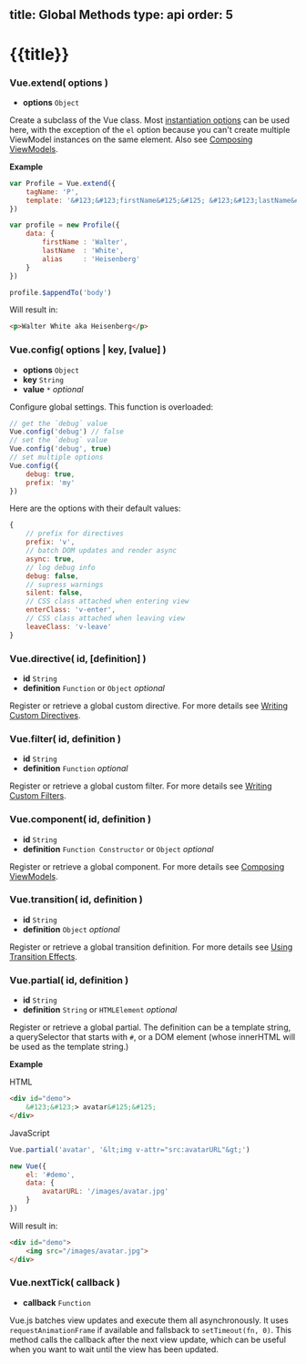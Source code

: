 title: Global Methods
type: api
order: 5
---

# {{title}}

### Vue.extend( options )

- **options** `Object`

Create a subclass of the Vue class. Most [instantiation options](/api/instantiation-options.html) can be used here, with the exception of the `el` option because you can't create multiple ViewModel instances on the same element. Also see [Composing ViewModels](/guide/composition.html).

**Example**

``` js
var Profile = Vue.extend({
    tagName: 'P',
    template: '&#123;&#123;firstName&#125;&#125; &#123;&#123;lastName&#125;&#125; aka &#123;&#123;alias&#125;&#125;'
})

var profile = new Profile({
    data: {
        firstName : 'Walter',
        lastName  : 'White',
        alias     : 'Heisenberg'
    }  
})

profile.$appendTo('body')
```

Will result in:

``` html
<p>Walter White aka Heisenberg</p>
```

### Vue.config( options | key, [value] )

- **options** `Object`
- **key** `String`
- **value** `*` *optional*

Configure global settings. This function is overloaded:

```js
// get the `debug` value
Vue.config('debug') // false
// set the `debug` value
Vue.config('debug', true)
// set multiple options
Vue.config({
    debug: true,
    prefix: 'my'
}) 
```

Here are the options with their default values:

```js
{
    // prefix for directives
    prefix: 'v',
    // batch DOM updates and render async
    async: true,
    // log debug info
    debug: false,
    // supress warnings
    silent: false,
    // CSS class attached when entering view
    enterClass: 'v-enter',
    // CSS class attached when leaving view
    leaveClass: 'v-leave'
}
```

### Vue.directive( id, [definition] )

- **id** `String`
- **definition** `Function` or `Object` *optional*

Register or retrieve a global custom directive. For more details see [Writing Custom Directives](/guide/directives.html#Writing_a_Custom_Directive).

### Vue.filter( id, definition )

- **id** `String`
- **definition** `Function` *optional*

Register or retrieve a global custom filter. For more details see [Writing Custom Filters](/guide/filters.html#Writing_a_Custom_Filter).

### Vue.component( id, definition )

- **id** `String`
- **definition** `Function Constructor` or `Object` *optional*

Register or retrieve a global component. For more details see [Composing ViewModels](/guide/composition.html).

### Vue.transition( id, definition )

- **id** `String`
- **definition** `Object` *optional*

Register or retrieve a global transition definition. For more details see [Using Transition Effects](/guide/transitions.html).

### Vue.partial( id, definition )

- **id** `String`
- **definition** `String` or `HTMLElement` *optional*

Register or retrieve a global partial. The definition can be a template string, a querySelector that starts with `#`, or a DOM element (whose innerHTML will be used as the template string.)

**Example**

HTML

``` html
<div id="demo">
    &#123;&#123;> avatar&#125;&#125;
</div>
```

JavaScript

``` js
Vue.partial('avatar', '&lt;img v-attr="src:avatarURL"&gt;')

new Vue({
    el: '#demo',
    data: {
        avatarURL: '/images/avatar.jpg'
    }    
})
```

Will result in:

``` html
<div id="demo">
    <img src="/images/avatar.jpg">
</div>
```

### Vue.nextTick( callback )

- **callback** `Function`

Vue.js batches view updates and execute them all asynchronously. It uses `requestAnimationFrame` if available and fallsback to `setTimeout(fn, 0)`. This method calls the callback after the next view update, which can be useful when you want to wait until the view has been updated.